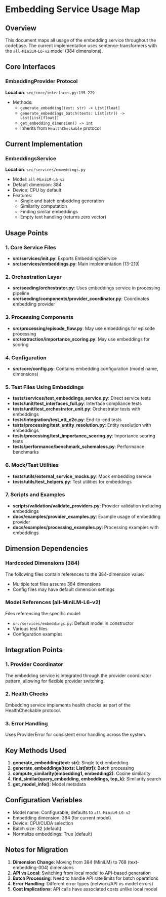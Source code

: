 # Embedding Service Usage Map

## Overview
This document maps all usage of the embedding service throughout the codebase. The current implementation uses sentence-transformers with the `all-MiniLM-L6-v2` model (384 dimensions).

## Core Interfaces

### EmbeddingProvider Protocol
**Location**: `src/core/interfaces.py:195-229`
- Methods:
  - `generate_embedding(text: str) -> List[float]`
  - `generate_embeddings_batch(texts: List[str]) -> List[List[float]]`
  - `get_embedding_dimension() -> int`
  - Inherits from `HealthCheckable` protocol

## Current Implementation

### EmbeddingsService
**Location**: `src/services/embeddings.py`
- Model: `all-MiniLM-L6-v2`
- Default dimension: 384
- Device: CPU by default
- Features:
  - Single and batch embedding generation
  - Similarity computation
  - Finding similar embeddings
  - Empty text handling (returns zero vector)

## Usage Points

### 1. Core Service Files
- **src/services/__init__.py**: Exports EmbeddingsService
- **src/services/embeddings.py**: Main implementation (13-219)

### 2. Orchestration Layer
- **src/seeding/orchestrator.py**: Uses embeddings service in processing pipeline
- **src/seeding/components/provider_coordinator.py**: Coordinates embedding provider

### 3. Processing Components
- **src/processing/episode_flow.py**: May use embeddings for episode processing
- **src/extraction/importance_scoring.py**: May use embeddings for scoring

### 4. Configuration
- **src/core/config.py**: Contains embedding configuration (model name, dimensions)

### 5. Test Files Using Embeddings
- **tests/services/test_embeddings_service.py**: Direct service tests
- **tests/unit/test_interfaces_full.py**: Interface compliance tests
- **tests/unit/test_orchestrator_unit.py**: Orchestrator tests with embeddings
- **tests/integration/test_vtt_e2e.py**: End-to-end tests
- **tests/processing/test_entity_resolution.py**: Entity resolution with embeddings
- **tests/processing/test_importance_scoring.py**: Importance scoring tests
- **tests/performance/benchmark_schemaless.py**: Performance benchmarks

### 6. Mock/Test Utilities
- **tests/utils/external_service_mocks.py**: Mock embedding service
- **tests/utils/test_helpers.py**: Test utilities for embeddings

### 7. Scripts and Examples
- **scripts/validation/validate_providers.py**: Provider validation including embeddings
- **docs/examples/provider_examples.py**: Example usage of embedding provider
- **docs/examples/processing_examples.py**: Processing examples with embeddings

## Dimension Dependencies

### Hardcoded Dimensions (384)
The following files contain references to the 384-dimension value:
- Multiple test files assume 384 dimensions
- Config files may have default dimension settings

### Model References (all-MiniLM-L6-v2)
Files referencing the specific model:
- `src/services/embeddings.py`: Default model in constructor
- Various test files
- Configuration examples

## Integration Points

### 1. Provider Coordinator
The embedding service is integrated through the provider coordinator pattern, allowing for flexible provider switching.

### 2. Health Checks
Embedding service implements health checks as part of the HealthCheckable protocol.

### 3. Error Handling
Uses ProviderError for consistent error handling across the system.

## Key Methods Used

1. **generate_embedding(text: str)**: Single text embedding
2. **generate_embeddings(texts: List[str])**: Batch processing
3. **compute_similarity(embedding1, embedding2)**: Cosine similarity
4. **find_similar(query_embedding, embeddings, top_k)**: Similarity search
5. **get_model_info()**: Model metadata

## Configuration Variables

- Model name: Configurable, defaults to `all-MiniLM-L6-v2`
- Embedding dimension: 384 (for current model)
- Device: CPU/CUDA selection
- Batch size: 32 (default)
- Normalize embeddings: True (default)

## Notes for Migration

1. **Dimension Change**: Moving from 384 (MiniLM) to 768 (text-embedding-004) dimensions
2. **API vs Local**: Switching from local model to API-based generation
3. **Batch Processing**: Need to handle API rate limits for batch operations
4. **Error Handling**: Different error types (network/API vs model errors)
5. **Cost Implications**: API calls have associated costs unlike local model